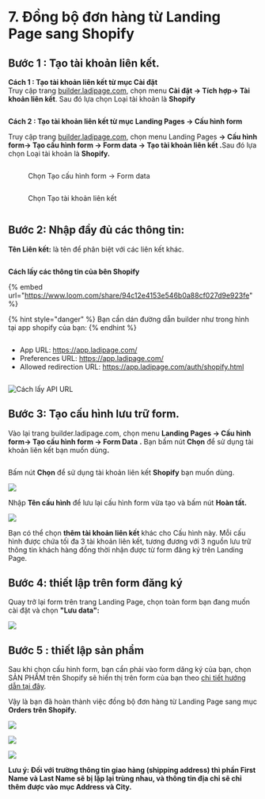 # 7. Đồng bộ đơn hàng từ Landing Page sang Shopify

## **Bước 1 : Tạo tài khoản liên kết.**

**Cách 1 : Tạo tài khoản liên kết từ mục Cài đặt** \
Truy cập trang [builder.ladipage.com](http://builder.ladipage.com/), chọn menu **Cài đặt -> Tích hợp-> Tài khoản liên kết**. Sau đó lựa chọn Loại tài khoản là **Shopify**

<figure><img src="../.gitbook/assets/image (1320).png" alt=""><figcaption></figcaption></figure>

**Cách 2 : Tạo tài khoản liên kết từ mục Landing Pages -> Cấu hình form**

Truy cập trang [builder.ladipage.com](http://builder.ladipage.com/), chọn menu Landing Pages **-> Cấu hình form-> Tạo cấu hình form -> Form data -> Tạo tài khoản liên kết .**&#x53;au đó lựa chọn Loại tài khoản là **Shopify.**

<figure><img src="../.gitbook/assets/image (1297).png" alt=""><figcaption><p>Chọn Tạo cấu hình form -> Form data </p></figcaption></figure>

<figure><img src="../.gitbook/assets/image (1298).png" alt=""><figcaption><p>Chọn Tạo tài khoản liên kết</p></figcaption></figure>

<figure><img src="../.gitbook/assets/image (1322).png" alt=""><figcaption></figcaption></figure>

## **Bước 2:** Nhập đầy đủ các thông tin:

**Tên Liên kết:** là tên để phân biệt với các liên kết khác.

<figure><img src="../.gitbook/assets/image (1323).png" alt=""><figcaption></figcaption></figure>

**Cách lấy các thông tin của bên Shopify**&#x20;

{% embed url="https://www.loom.com/share/94c12e4153e546b0a88cf027d9e923fe" %}

{% hint style="danger" %}
Bạn cần dán đường dẫn builder như trong hình tại app shopify của bạn:
{% endhint %}

<figure><img src="../.gitbook/assets/image (14) (1).png" alt=""><figcaption></figcaption></figure>

* App URL: https://app.ladipage.com/
* Preferences URL: https://app.ladipage.com/
* Allowed redirection URL: https://app.ladipage.com/auth/shopify.html

<figure><img src="../.gitbook/assets/image (15) (1).png" alt=""><figcaption></figcaption></figure>

![Cách lấy API URL ](<../.gitbook/assets/image (988).png>)

## Bước 3: **Tạo** cấu hình lưu trữ form.

Vào lại trang builder.ladipage.com, chọn menu **Landing Pages -> Cấu hình form-> Tạo cấu hình form -> Form Data** **.** Bạn bấm nút **Chọn** để sử dụng tài khoản liên kết bạn muốn dùn&#x67;**.**

<figure><img src="../.gitbook/assets/image (1300).png" alt=""><figcaption></figcaption></figure>

Bấm nút **Chọn** để sử dụng tài khoản liên kết **Shopify** bạn muốn dùng.

![](<../.gitbook/assets/image (982).png>)

Nhập **Tên cấu hình** để lưu lại cấu hình form vừa tạo và bấm nút **Hoàn tất.**

![](<../.gitbook/assets/image (513).png>)

Bạn có thể chọn **thêm tài khoản liên kết** khác cho Cấu hình này. Mỗi cấu hình được chứa tối đa 3 tài khoản liên kết, tương đương với 3 nguồn lưu trữ thông tin khách hàng đồng thời nhận được từ form đăng ký trên Landing Page.

## **Bước 4: thiết lập trên form đăng ký** &#x20;

Quay trở lại form trên trang Landing Page, chọn toàn form bạn đang muốn cài đặt và chọn **"Lưu data":**

![](<../.gitbook/assets/image (279).png>)

## **Bước 5 : thiết lập sản phẩm**

&#x20;Sau khi chọn cấu hình form, bạn cần phải vào form dăng ký của bạn, chọn SẢN PHẨM trên Shopify sẽ hiển thị trên form của bạn theo [chi tiết hướng dẫn tại đây](https://help.ladipage.vn/dong-bo-don-hang-sang-cac-nen-tang-website-thuong-mai-dien-tu-va-phan-mem-quan-ly-ban-hang/tao-form-dang-ky-lien-ket-voi-cac-website-thuong-mai-dien-tu-phan-mem-quan-ly-ban-hang).

Vậy là bạn đã hoàn thành việc đồng bộ đơn hàng từ Landing Page sang mục **Orders trên Shopify.**

![](<../.gitbook/assets/image (379).png>)

![](<../.gitbook/assets/image (236).png>)

![](<../.gitbook/assets/image (741).png>)

**Lưu ý: Đối với trường thông tin giao hàng (shipping address) thì phần First Name và Last Name sẽ bị lặp lại trùng nhau, và thông tin địa chỉ sẽ chỉ thêm được vào mục Address và City.**
